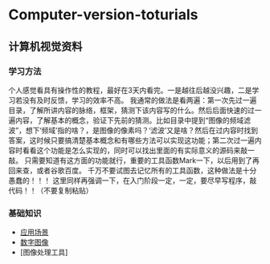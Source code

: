 # Computer-version-toturials
## 计算机视觉资料
### 学习方法
个人感觉看具有操作性的教程，最好在3天内看完。一是越往后越没兴趣，二是学习若没有及时反馈，学习的效率不高。
我通常的做法是看两遍：第一次先过一遍目录，了解所讲内容的脉络，框架，猜测下该内容写的什么。然后后面快速的过一遍内容，了解基本的概念，验证下先前的猜测。比如目录中提到“图像的频域滤波”，想下‘频域’指的啥？，是图像的像素吗？‘滤波’又是啥？然后在过内容时找到答案，这时候只要搞清楚基本概念和有哪些方法可以实现这功能；第二次过一遍内容时看看这个功能是怎么实现的，同时可以找出里面的有实际意义的源码来敲一敲。
只需要知道有这方面的功能就行，重要的工具函数Mark一下，以后用到了再回来查，或者谷歌百度。
千万不要试图去记忆所有的工具函数，这种做法是十分愚蠢的！！！
这里同样再强调一下，在入门阶段一定，一定，要尽早写程序，敲代码！！（不要复制粘贴）

### 基础知识
* [应用场景](https://github.com/lukkyy/Computer-version-toturials/blob/master/toturials/%E5%BA%94%E7%94%A8%E5%9C%BA%E6%99%AF.md)
* [数字图像](https://github.com/lukkyy/Computer-version-toturials/blob/master/toturials/%E6%95%B0%E5%AD%97%E5%9B%BE%E5%83%8F%E5%9F%BA%E7%A1%80.md)
* [图像处理工具]
